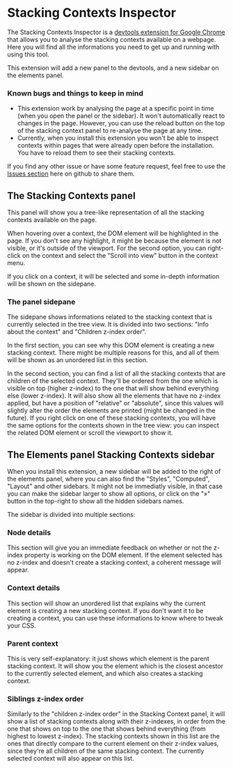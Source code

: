 # Stacking Contexts Inspector
The Stacking Contexts Inspector is a [devtools extension for Google Chrome](https://chrome.google.com/webstore/detail/css-stacking-context-insp/apjeljpachdcjkgnamgppgfkmddadcki) that allows you to analyse the stacking contexts available on a webpage. Here you will find all the informations you need to get up and running with using this tool.

This extension will add a new panel to the devtools, and a new sidebar on the elements panel.

### Known bugs and things to keep in mind
* This extension work by analysing the page at a specific point in time (when you open the panel or the sidebar). It won't automatically react to changes in the page. However, you can use the reload button on the top of the stacking context panel to re-analyse the page at any time.
* Currently, when you install this extension you won't be able to inspect contexts within pages that were already open before the installation. You have to reload them to see their stacking contexts.

If you find any other issue or have some feature request, feel free to use the [Issues section](https://github.com/andreadev-it/stacking-contexts-inspector/issues) here on github to share them.

## The Stacking Contexts panel
This panel will show you a tree-like representation of all the stacking contexts available on the page.

When hovering over a context, the DOM element will be highlighted in the page. If you don't see any highlight, it might be because the element is not visible, or it's outside of the viewport. For the second option, you can right-click on the context and select the "Scroll into view" button in the context menu.

If you click on a context, it will be selected and some in-depth information will be shown on the sidepane.

### The panel sidepane
The sidepane shows informations related to the stacking context that is currently selected in the tree view. It is divided into two sections: "Info about the context" and "Children z-index order".

In the first section, you can see why this DOM element is creating a new stacking context. There might be multiple reasons for this, and all of them will be shown as an unordered list in this section.

In the second section, you can find a list of all the stacking contexts that are children of the selected context. They'll be ordered from the one which is visible on top (higher z-index) to the one that will show behind everything else (lower z-index). It will also show all the elements that have no z-index applied, but have a position of "relative" or "absolute", since this values will slightly alter the order the elements are printed (might be changed in the future). If you right click on one of these stacking contexts, you will have the same options for the contexts shown in the tree view: you can inspect the related DOM element or scroll the viewport to show it.

## The Elements panel Stacking Contexts sidebar
When you install this extension, a new sidebar will be added to the right of the elements panel, where you can also find the "Styles", "Computed", "Layout" and other sidebars. It might not be immediatly visible, in that case you can make the sidebar larger to show all options, or click on the "»" button in the top-right to show all the hidden sidebars names.

The sidebar is divided into multiple sections:

### Node details
This section will give you an immediate feedback on whether or not the z-index property is working on the DOM element. If the element selected has no z-index and doesn't create a stacking context, a coherent message will appear.

### Context details
This section will show an unordered list that explains why the current element is creating a new stacking context. If you don't want it to be creating a context, you can use these informations to know where to tweak your CSS.

### Parent context
This is very self-explanatory: it just shows which element is the parent stacking context. It will show you the element which is the closest ancestor to the currently selected element, and which also creates a stacking context.

### Siblings z-index order
Similarly to the "children z-index order" in the Stacking Context panel, it will show a list of stacking contexts along with their z-indexes, in order from the one that shows on top to the one that shows behind everything (from highest to lowest z-index).
The stacking contexts shown in this list are the ones that directly compare to the current element on their z-index values, since they're all children of the same stacking context. The currently selected context will also appear on this list.
